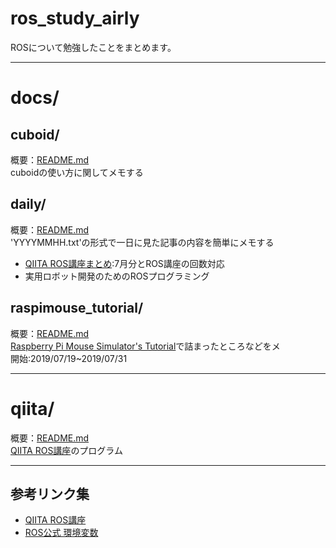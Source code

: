 # ros_study_airly

ROSについて勉強したことをまとめます。

---

# docs/

## cuboid/

概要：[README.md](docs/cuboid/README.md)\
cuboidの使い方に関してメモする

## daily/

概要：[README.md](docs/daily/README.md)\
'YYYYMMHH.txt'の形式で一日に見た記事の内容を簡単にメモする

* [QIITA ROS講座まとめ](docs/daily/qiita_info.md):7月分とROS講座の回数対応
* 実用ロボット開発のためのROSプログラミング

## raspimouse_tutorial/

概要：[README.md](docs/raspimouse_tutorial/README.md)\
[Raspberry Pi Mouse Simulator's Tutorial](https://raspimouse-sim-tutorial.gitbook.io/project/setup/how_to_install_simulator)で詰まったところなどをメ\
開始:2019/07/19~2019/07/31

---

# qiita/

概要：[README.md](qiita/README.md)\
[QIITA ROS講座](https://qiita.com/srs/items/5f44440afea0eb616b4a#_reference-6e2f36d9054be864505e)のプログラム


---

## 参考リンク集
* [QIITA ROS講座](https://qiita.com/srs/items/5f44440afea0eb616b4a)
* [ROS公式 環境変数](http://wiki.ros.org/ja/ROS/EnvironmentVariables)
